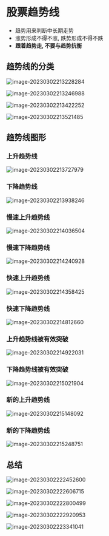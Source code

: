 # 股票趋势线

- 趋势用来判断中长期走势
- 涨势形成不得不涨, 跌势形成不得不跌
- **跟着趋势走, 不要与趋势抗衡**

## 趋势线的分类

![image-20230302213228284](./assets/image-20230302213228284.png)

![image-20230302213246988](./assets/image-20230302213246988.png)

![image-20230302213422252](./assets/image-20230302213422252.png)

![image-20230302213521485](./assets/image-20230302213521485.png)

## 趋势线图形

### 上升趋势线

![image-20230302213727979](./assets/image-20230302213727979.png)

### 下降趋势线

![image-20230302213938246](./assets/image-20230302213938246.png)

### 慢速上升趋势线

![image-20230302214036504](./assets/image-20230302214036504.png)

### 慢速下降趋势线

![image-20230302214240928](./assets/image-20230302214240928.png)

### 快速上升趋势线

![image-20230302214358425](./assets/image-20230302214358425.png)

### 快速下降趋势线

![image-20230302214812660](./assets/image-20230302214812660.png)

### 上升趋势线被有效突破

![image-20230302214922031](./assets/image-20230302214922031.png)

### 下降趋势线被有效突破

![image-20230302215021904](./assets/image-20230302215021904.png)

### 新的上升趋势线

![image-20230302215148092](./assets/image-20230302215148092.png)

### 新的下降趋势线

![image-20230302215248751](./assets/image-20230302215248751.png)

## 总结

![image-20230302222452600](./assets/image-20230302222452600.png)

![image-20230302222606715](./assets/image-20230302222606715.png)

![image-20230302222800499](./assets/image-20230302222800499.png)

![image-20230302222920953](./assets/image-20230302222920953.png)

![image-20230302223341041](./assets/image-20230302223341041.png)
